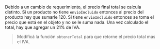 Debido a un cambio de requerimiento, el precio final total se calcula distinto.
Si un producto no tiene `envioIncluido` entonces al precio del producto hay que sumarle 120.
Si tiene `envioIncluido` entonces se toma el precio que está en el objeto y no se le suma nada.
Una vez calculado el total, hay que agregar un 21% de IVA.

> Modificá la función `obtenerTotal` para que retorne el precio total más el IVA.